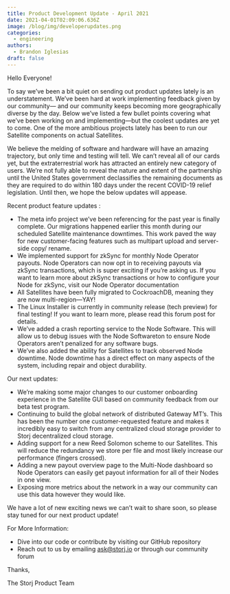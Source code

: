 ```yaml
---
title: Product Development Update - April 2021
date: 2021-04-01T02:09:06.636Z
image: /blog/img/developerupdates.png
categories:
  - engineering
authors:
  - Brandon Iglesias
draft: false
---
```

Hello Everyone!

To say we’ve been a bit quiet on sending out product updates lately is an understatement. We’ve been hard at work implementing feedback given by our community— and our community keeps becoming more geographically diverse by the day. Below we’ve listed a few bullet points covering what we’ve been working on and implementing—but the coolest updates are yet to come. One of the more ambitious projects lately has been to run our Satellite components on actual Satellites. 

We believe the melding of software and hardware will have an amazing trajectory, but only time and testing will tell. We can’t reveal all of our cards yet, but the extraterrestrial work has attracted an entirely new category of users. We’re not fully able to reveal the nature and extent of the partnership until the United States government declassifies the remaining documents as they are required to do within 180 days under the recent COVID-19 relief legislation. Until then, we hope the below updates will appease.

Recent product feature updates :

* The meta info project we’ve been referencing for the past year is finally complete. Our migrations happened earlier this month during our scheduled Satellite maintenance downtimes. This work paved the way for new customer-facing features such as multipart upload and server-side copy/ rename.
* We implemented support for zkSync for monthly Node Operator payouts. Node Operators can now opt in to receiving payouts via zkSync transactions, which is super exciting if you’re asking us. If you want to learn more about zkSync transactions or how to configure your Node for zkSync, visit our Node Operator documentation
* All Satellites have been fully migrated to CockroachDB, meaning they are now multi-region—YAY!
* The Linux Installer is currently in community release (tech preview) for final testing! If you want to learn more, please read this forum post for details.
* We’ve added a crash reporting service to the Node Software. This will allow us to debug issues with the Node Softwareton to ensure Node Operators aren’t penalized for any software bugs.
* We’ve also added the ability for Satellites to track observed Node downtime. Node downtime has a direct effect on many aspects of the system, including repair and object durability.

Our next updates:

* We’re making some major changes to our customer onboarding experience in the Satellite GUI based on community feedback from our beta test program.
* Continuing to build the global network of distributed  Gateway MT’s. This has been the number one customer-requested feature and makes it incredibly easy to switch from any centralized cloud storage provider to Storj decentralized cloud storage.
* Adding support for a new Reed Solomon scheme to our Satellites. This will reduce the redundancy we store per file and most likely increase our performance (fingers crossed).
* Adding a new payout overview page to the Multi-Node dashboard so Node Operators can easily get payout information for all of their Nodes in one view.
* Exposing more metrics about the network in a way our community can use this data however they would like. 

We have a lot of new exciting news we can’t wait to share soon, so please stay tuned for our next product update!

For More Information: 

* Dive into our code or contribute by visiting our GitHub repository 
* Reach out to us by emailing ask@storj.io or through our community forum

Thanks,

The Storj Product Team
